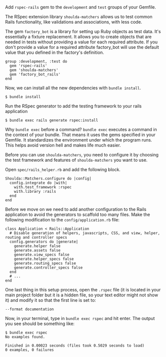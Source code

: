Add `rspec-rails` gem to the `development` and `test` groups of your Gemfile.

The RSpec extension library `shoulda-matchers` allows us to test common Rails functionality, like validations and associations, with less code.

The gem `factory_bot` is a library for setting up Ruby objects as test data. It's essentially a fixture replacement. It allows you to create objects that are needed in tests without providing a value for each required attribute. If you don't provide a value for a required attribute factory_bot will use the default value that you defined in the factory's definition.

    group :development, :test do
      gem 'rspec-rails'
      gem 'shoulda-matchers'
      gem 'factory_bot_rails'
    end

Now, we can install all the new dependencies with `bundle install`.

    $ bundle install

Run the RSpec generator to add the testing framework to your rails application

    $ bundle exec rails generate rspec:install

Why `bundle exec` before a command? `bundle exec` executes a command in the context of your bundle. That means it uses the gems specified in your Gemfile. It standardizes the environment under which the program runs. This helps avoid version hell and makes life much easier.

Before you can use `shoulda-matchers`, you need to configure it by choosing the test framework and features of `shoulda-matchers` you want to use.

Open `spec/rails_helper.rb` and add the following block.

    Shoulda::Matchers.configure do |config|
      config.integrate do |with|
        with.test_framework :rspec
        with.library :rails 
      end
    end

Before we move on we need to add another configuration to the Rails application to avoid the generators to scaffold too many files. Make the following modification to the `config/application.rb` file:

    class Application < Rails::Application
      # Disable generation of helpers, javascripts, CSS, and view, helper, routing and controller specs
      config.generators do |generate|
        generate.helper false
        generate.assets false
        generate.view_specs false
        generate.helper_specs false
        generate.routing_specs false
        generate.controller_specs false
      end
      # ...
    end

One last thing in this setup process, open the `.rspec` file (it is located in your main project folder but it is a hidden file, so your text editor might not show it) and modify it so that the first line is set to:

    --format documentation

Now, in your terminal, type in `bundle exec rspec` and hit enter. The output you see should be something like:

    $ bundle exec rspec
    No examples found.

    Finished in 0.00023 seconds (files took 0.5029 seconds to load)
    0 examples, 0 failures